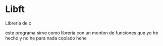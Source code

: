 # Libft
Libreria de c

este programa sirve como libreria con un monton de funciones que yo he hecho y no he para nada copiado hehe
